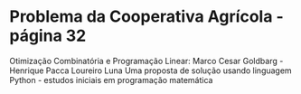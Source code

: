# Problema da Cooperativa Agrícola - página 32
Otimização Combinatória e Programação Linear: Marco Cesar Goldbarg - Henrique Pacca Loureiro Luna
Uma proposta de solução usando linguagem Python - estudos iniciais em programação matemática
